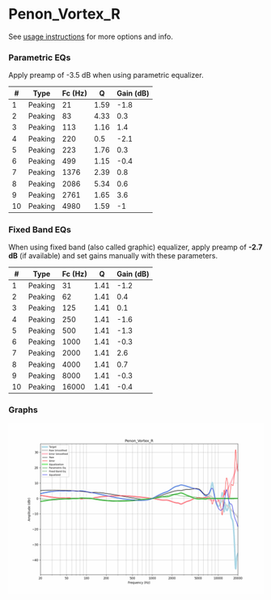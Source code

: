 # Penon_Vortex_R
See [usage instructions](https://github.com/jaakkopasanen/AutoEq#usage) for more options and info.

### Parametric EQs
Apply preamp of -3.5 dB when using parametric equalizer.

|   # | Type    |   Fc (Hz) |    Q |   Gain (dB) |
|-----|---------|-----------|------|-------------|
|   1 | Peaking |        21 | 1.59 |        -1.8 |
|   2 | Peaking |        83 | 4.33 |         0.3 |
|   3 | Peaking |       113 | 1.16 |         1.4 |
|   4 | Peaking |       220 | 0.5  |        -2.1 |
|   5 | Peaking |       223 | 1.76 |         0.3 |
|   6 | Peaking |       499 | 1.15 |        -0.4 |
|   7 | Peaking |      1376 | 2.39 |         0.8 |
|   8 | Peaking |      2086 | 5.34 |         0.6 |
|   9 | Peaking |      2761 | 1.65 |         3.6 |
|  10 | Peaking |      4980 | 1.59 |        -1   |

### Fixed Band EQs
When using fixed band (also called graphic) equalizer, apply preamp of **-2.7 dB** (if available) and set gains manually with these parameters.

|   # | Type    |   Fc (Hz) |    Q |   Gain (dB) |
|-----|---------|-----------|------|-------------|
|   1 | Peaking |        31 | 1.41 |        -1.2 |
|   2 | Peaking |        62 | 1.41 |         0.4 |
|   3 | Peaking |       125 | 1.41 |         0.1 |
|   4 | Peaking |       250 | 1.41 |        -1.6 |
|   5 | Peaking |       500 | 1.41 |        -1.3 |
|   6 | Peaking |      1000 | 1.41 |        -0.3 |
|   7 | Peaking |      2000 | 1.41 |         2.6 |
|   8 | Peaking |      4000 | 1.41 |         0.7 |
|   9 | Peaking |      8000 | 1.41 |        -0.3 |
|  10 | Peaking |     16000 | 1.41 |        -0.4 |

### Graphs
![](./Penon_Vortex_R.png)
